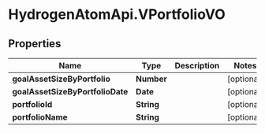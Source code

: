 # HydrogenAtomApi.VPortfolioVO

## Properties
Name | Type | Description | Notes
------------ | ------------- | ------------- | -------------
**goalAssetSizeByPortfolio** | **Number** |  | [optional] 
**goalAssetSizeByPortfolioDate** | **Date** |  | [optional] 
**portfolioId** | **String** |  | [optional] 
**portfolioName** | **String** |  | [optional] 


